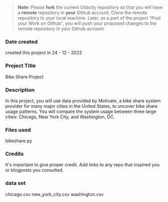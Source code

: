 >**Note**: Please **fork** the current Udacity repository so that you will have a **remote** repository in **your** Github account. Clone the remote repository to your local machine. Later, as a part of the project "Post your Work on Github", you will push your proposed changes to the remote repository in your Github account.

### Date created
 created this project in 24 - 12 - 2022 

### Project Title
Bike Share Project 

### Description
In this project, you will use data provided by Motivate, a bike share system provider for many major cities in the United States, to uncover bike share usage patterns. You will compare the system usage between three large cities: Chicago, New York City, and Washington, DC.

### Files used
bikeshare.py 

### Credits
It's important to give proper credit. Add links to any repo that inspired you or blogposts you consulted.

### data set 
chicago.csv
new_york_city.csv
washington.csv

